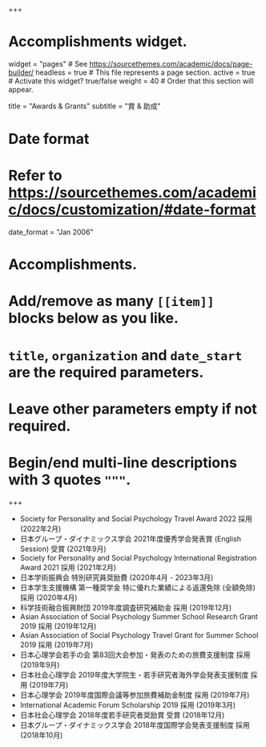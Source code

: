 +++
# Accomplishments widget.
widget = "pages"  # See https://sourcethemes.com/academic/docs/page-builder/
headless = true  # This file represents a page section.
active = true  # Activate this widget? true/false
weight = 40  # Order that this section will appear.

title = "Awards & Grants"
subtitle = "賞 & 助成"

# Date format
#   Refer to https://sourcethemes.com/academic/docs/customization/#date-format
date_format = "Jan 2006"

# Accomplishments.
#   Add/remove as many `[[item]]` blocks below as you like.
#   `title`, `organization` and `date_start` are the required parameters.
#   Leave other parameters empty if not required.
#   Begin/end multi-line descriptions with 3 quotes `"""`.

+++
- Society for Personality and Social Psychology Travel Award 2022 採用 (2022年2月)
- 日本グループ・ダイナミックス学会 2021年度優秀学会発表賞 (English Session) 受賞 (2021年9月)
- Society for Personality and Social Psychology International Registration Award 2021 採用 (2021年2月)
- 日本学術振興会 特別研究員奨励費 (2020年4月 - 2023年3月)
- 日本学生支援機構 第一種奨学金 特に優れた業績による返還免除 (全額免除) 採用 (2020年4月)
- 科学技術融合振興財団 2019年度調査研究補助金 採用 (2019年12月)
- Asian Association of Social Psychology Summer School Research Grant 2019 採用 (2019年12月)
- Asian Association of Social Psychology Travel Grant for Summer School 2019 採用 (2019年7月)
- 日本心理学会若手の会 第83回大会参加・発表のための旅費支援制度 採用 (2019年9月)
- 日本社会心理学会 2019年度大学院生・若手研究者海外学会発表支援制度 採用 (2019年7月)
- 日本心理学会 2019年度国際会議等参加旅費補助金制度 採用 (2019年7月)
- International Academic Forum Scholarship 2019 採用 (2019年3月)
- 日本社会心理学会 2018年度若手研究者奨励賞 受賞 (2018年12月)
- 日本グループ・ダイナミックス学会 2018年度国際学会発表支援制度 採用 (2018年10月)
